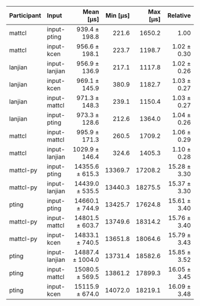 | Participant | Input | Mean [µs] | Min [µs] | Max [µs] | Relative |
|:---|:---|---:|---:|---:|---:|
| mattcl | input-pting | 939.4 ± 198.8 | 221.6 | 1650.2 | 1.00 |
| mattcl | input-kcen | 956.6 ± 198.1 | 223.7 | 1198.7 | 1.02 ± 0.30 |
| lanjian | input-lanjian | 956.9 ± 136.9 | 217.1 | 1117.8 | 1.02 ± 0.26 |
| lanjian | input-kcen | 969.1 ± 145.9 | 380.9 | 1182.7 | 1.03 ± 0.27 |
| lanjian | input-mattcl | 971.3 ± 148.3 | 239.1 | 1150.4 | 1.03 ± 0.27 |
| lanjian | input-pting | 973.3 ± 128.6 | 212.6 | 1364.0 | 1.04 ± 0.26 |
| mattcl | input-mattcl | 995.9 ± 171.3 | 260.5 | 1709.2 | 1.06 ± 0.29 |
| mattcl | input-lanjian | 1029.9 ± 146.4 | 324.6 | 1405.3 | 1.10 ± 0.28 |
| mattcl-py | input-pting | 14355.6 ± 615.3 | 13369.7 | 17208.2 | 15.28 ± 3.30 |
| mattcl-py | input-lanjian | 14439.0 ± 535.5 | 13440.3 | 18275.5 | 15.37 ± 3.30 |
| pting | input-pting | 14660.1 ± 744.9 | 13425.7 | 17624.8 | 15.61 ± 3.40 |
| mattcl-py | input-mattcl | 14801.5 ± 603.7 | 13749.6 | 18314.2 | 15.76 ± 3.40 |
| mattcl-py | input-kcen | 14833.1 ± 740.5 | 13651.8 | 18064.6 | 15.79 ± 3.43 |
| pting | input-lanjian | 14887.4 ± 1004.0 | 13731.4 | 18582.6 | 15.85 ± 3.52 |
| pting | input-mattcl | 15080.5 ± 569.5 | 13861.2 | 17899.3 | 16.05 ± 3.45 |
| pting | input-kcen | 15115.9 ± 674.0 | 14072.0 | 18219.1 | 16.09 ± 3.48 |
